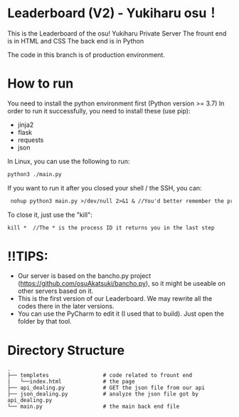 # Leaderboard (V2) - Yukiharu osu！


This is the Leaderboard of the osu! Yukiharu Private Server
The frount end is in HTML and CSS
The back end is in Python

The code in this branch is of production environment.

# How to run

You need to install the python environment first (Python version >= 3.7)
In order to run it successfully, you need to install these (use pip):
- jinja2
- flask
- requests
- json

In Linux, you can use the following to run:
```md
python3 ./main.py

```
If you want to run it after you closed your shell / the SSH, you can:
```md
 nohup python3 main.py >/dev/null 2>&1 & //You'd better remember the process ID it returns you.

```
To close it, just use the "kill":
```md
kill *  //The * is the process ID it returns you in the last step

```
# !!TIPS:
- Our server is based on the bancho.py project (https://github.com/osuAkatsuki/bancho.py), so it might be useable on other servers based on it.
- This is the first version of our Leaderboard. We may rewrite all the codes there in the later versions.
- You can use the PyCharm to edit it (I used that to build). Just open the folder by that tool.

# Directory Structure
    .
    ├── templetes                 # code related to frount end
    |   └──index.html             # the page
    ├── api_dealing.py            # GET the json file from our api
    ├── json_dealing.py           # analyze the json file got by api_dealing.py
    └── main.py                   # the main back end file
